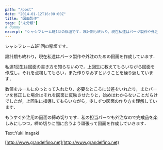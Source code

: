 ```yaml
---
path: "/post"
date: "2014-01-12T16:00:00Z"
title: "図面製作"
tags: ["未分類"]
# dummy
excerpt: "シャシフレーム班1回の稲垣です．設計期も終わり，現在私達はパーツ製作や外注のための図面を作成しています．私達1回生は図面の書き方を知らないので，上回生に..."
---
```




シャシフレーム班1回の稲垣です．

設計期も終わり，現在私達はパーツ製作や外注のための図面を作成しています．

私達1回生は図面の書き方を知らないので，上回生に教えてもらいながら図面を作成し，それを点検してもらい，また作りなおすということを繰り返しています．

数値をルールにのっとって入れたり，必要なところに公差をいれたり，またパーツを修正した場合はそれを図面に反映させたりと，始めはわからないことだらけでしたが，上回生に指導してもらいながら，少しずつ図面の作り方を理解しています．

もうすぐ外注用の図面の締め切りです．私の担当パーツも外注なので完成品を楽しみにしつつ，締め切りに間に合うよう頑張って図面を作成していきます．

Text:Yuki Inagaki

[http://www.grandelfino.net](http://www.grandelfino.net)

